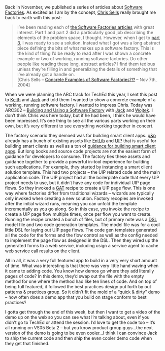 Back in November, we published a series of articles about [Software
Factories](http://msdn.microsoft.com/architecture/overview/softwarefactories/).
As excited as I am by the concept, [Chris
Sells](http://www.sellsbrothers.com/) really brought me back to earth
with this post:

> I’ve been reading each of [the Software Factories
> articles](http://msdn.microsoft.com/architecture/overview/softwarefactories/)
> with great interest. Part 1 and part 2 did a particularly good job
> describing the elements of the problem space, I thought. However, when
> I get to [part
> 3](http://msdn.microsoft.com/library/default.asp?url=/library/en-us/dnbda/html/softfact3.asp),
> I was ready to see a solution. Instead what I got was a long abstract
> piece defining the bits of what makes up a software factory. This is
> the kind of thing I’d be ready to read after I was shown a concrete
> example or two of working, running software factories. Do other people
> like reading these long, abstract articles? I find them tedious unless
> they’re filling in and generalizing the details of something that I’ve
> already got a handle on.\
> [Chris Sells – [Concrete Examples of Software
> Factories?!?](http://www.sellsbrothers.com/news/showTopic.aspx?ixTopic=1577)
> – Nov 7th, 2004]

When we were planning the ARC track for TechEd this year, I sent this
post to [Keith](http://blogs.msdn.com/keith_short/) and
[Jack](http://blogs.msdn.com/jackgr) and told them I wanted to show a
concrete example of a working, running software factory. I wanted to
impress Chris. Today was ARC302 – [Building and Using a Software
Factory](http://www1.msteched.com/content/sessionview.aspx?TopicID=fb0f790d-a7b8-4948-b3a4-21d000074171)
with [Jack](http://blogs.msdn.com/jackgr) and
[Wojtek](http://blogs.msdn.com/wojtek/). I don’t think Chris was here
today, but if he had been, I think he would have been impressed. It’s
one thing to see all the various parts working on their own, but it’s
very different to see everything working together in concert.

The factory scenario they demoed was for building smart client apps.
[p&p](http://msdn.microsoft.com/practices/) already has a bunch of
existing assets like
[EntLib](http://msdn.com/library/en-us/dnpag2/html/entlib.asp) and
[UIP](http://msdn.com/library/en-us/dnpag/html/uipab.asp) that is useful
for building smart clients as well as a ton of [guidance for building
smart client apps](http://msdn.com/library/en-us/dnpag/html/scag.asp).
But long books and source code projects are not the easiest form of
guidance for developers to consume. The factory ties these assets and
guidance together to provide a powerful in-tool experience for building
such applications. For example, they started by instancing a smart
client solution template. This had two projects – the UIP related code
and the main application code. The UIP project had all the boilerplate
code that every UIP project needs to use, but it didn’t have any code
for individual UIP page flows. So they invoked a
[GAT](http://lab.msdn.microsoft.com/teamsystem/workshop/gat/) recipe to
create a UIP page flow. This is one way where factories differ from
traditional wizards – wizards are typically only invoked when creating a
new solution. Factory recopies are invoked after the initial wizard
runs, meaning you can unfold the template incrementally as you go along.
So in this case, you invoke the recipe to create a UIP page flow
multiple times, once per flow you want to create. Running the recipe
created a bunch of files, but of primary note was a
[DSL](http://lab.msdn.microsoft.com/teamsystem/workshop/dsltools) model
file and two code generation templates. The model file was for a cool
little DSL for laying out UIP page flows. The code gen templates
generated all the code for the forms and the flow control as well as the
config needed to implement the page flow as designed in the DSL. Then
they wired up the generated forms to a web service, including usign a
service agent to cache web service call results on the client.

All in all, it was a very full featured app to build in a very very
short amount of time. What was interesting is that there was very little
hand waving when it came to adding code. You know how demos go where
they add literally pages of code? In this demo, they’d swap out the file
with the empty method for one where the method had like ten lines of
code. And on top of being full featured, it followed the best practices
design put forth by out patterns & practices group. So it didn’t fit the
mold of a “quick & dirty” demo – how often does a demo app that you
build on stage conform to best practices?

I gotta get through the end of this week, but then I want to get a video
of the demo up on the web so you can see what I’m talking about, even if
you didn’t go to TechEd or attend the session. I’d love to get the code
too – it’s all running on VS05 Beta 2 – but you know product group
guys…the next version of the demo is going to be even cooler…I think I
can convince Jack to ship the current code and then ship the even cooler
demo code when they get that finished.
